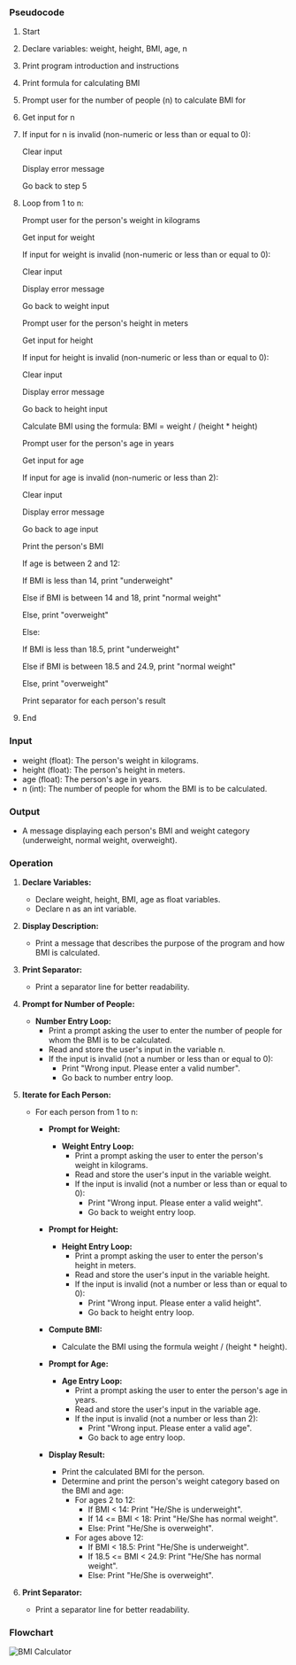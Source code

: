 ### Pseudocode
1. Start

2. Declare variables: weight, height, BMI, age, n

3. Print program introduction and instructions

4. Print formula for calculating BMI

5. Prompt user for the number of people (n) to calculate BMI for

6. Get input for n

7. If input for n is invalid (non-numeric or less than or equal to 0):

	Clear input

	Display error message

	Go back to step 5

8. Loop from 1 to n:

	Prompt user for the person's weight in kilograms

	Get input for weight

	If input for weight is invalid (non-numeric or less than or equal to 0):

	Clear input

	Display error message

	Go back to weight input


	Prompt user for the person's height in meters

	Get input for height

	If input for height is invalid (non-numeric or less than or equal to 0):

	Clear input

	Display error message

	Go back to height input



	Calculate BMI using the formula: BMI = weight / (height * height)
	
	Prompt user for the person's age in years

	Get input for age

	If input for age is invalid (non-numeric or less than 2):

	Clear input

	Display error message
	
	Go back to age input



	Print the person's BMI

	If age is between 2 and 12:

	If BMI is less than 14, print "underweight"

	Else if BMI is between 14 and 18, print "normal weight"

	Else, print "overweight"



	Else:

	If BMI is less than 18.5, print "underweight"

	Else if BMI is between 18.5 and 24.9, print "normal weight"

	Else, print "overweight"

	Print separator for each person's result

9. End
### Input
- weight (float): The person's weight in kilograms.
- height (float): The person's height in meters.
- age (float): The person's age in years.
- n (int): The number of people for whom the BMI is to be calculated.

### Output
- A message displaying each person's BMI and weight category (underweight, normal weight, overweight).

### Operation
1. **Declare Variables:**
   - Declare weight, height, BMI, age as float variables.
   - Declare n as an int variable.

2. **Display Description:**
   - Print a message that describes the purpose of the program and how BMI is calculated.

3. **Print Separator:**
   - Print a separator line for better readability.

4. **Prompt for Number of People:**
   - **Number Entry Loop:**
     - Print a prompt asking the user to enter the number of people for whom the BMI is to be calculated.
     - Read and store the user's input in the variable n.
     - If the input is invalid (not a number or less than or equal to 0):
       - Print "Wrong input. Please enter a valid number".
       - Go back to number entry loop.

5. **Iterate for Each Person:**
   - For each person from 1 to n:
     - **Prompt for Weight:**
       - **Weight Entry Loop:**
         - Print a prompt asking the user to enter the person's weight in kilograms.
         - Read and store the user's input in the variable weight.
         - If the input is invalid (not a number or less than or equal to 0):
           - Print "Wrong input. Please enter a valid weight".
           - Go back to weight entry loop.

     - **Prompt for Height:**
       - **Height Entry Loop:**
         - Print a prompt asking the user to enter the person's height in meters.
         - Read and store the user's input in the variable height.
         - If the input is invalid (not a number or less than or equal to 0):
           - Print "Wrong input. Please enter a valid height".
           - Go back to height entry loop.

     - **Compute BMI:**
       - Calculate the BMI using the formula weight / (height * height).

     - **Prompt for Age:**
       - **Age Entry Loop:**
         - Print a prompt asking the user to enter the person's age in years.
         - Read and store the user's input in the variable age.
         - If the input is invalid (not a number or less than 2):
           - Print "Wrong input. Please enter a valid age".
           - Go back to age entry loop.

     - **Display Result:**
       - Print the calculated BMI for the person.
       - Determine and print the person's weight category based on the BMI and age:
         - For ages 2 to 12:
           - If BMI < 14: Print "He/She is underweight".
           - If 14 <= BMI < 18: Print "He/She has normal weight".
           - Else: Print "He/She is overweight".
         - For ages above 12:
           - If BMI < 18.5: Print "He/She is underweight".
           - If 18.5 <= BMI < 24.9: Print "He/She has normal weight".
           - Else: Print "He/She is overweight".

6. **Print Separator:**
   - Print a separator line for better readability.

### Flowchart

![BMI Calculator](BMI_Calculator.jpg)

